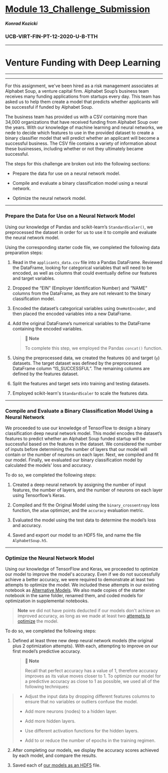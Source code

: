 # [Module 13_Challenge_Submission](https://github.com/sfkonrad/M13_Challenge_Submission/blob/main/M13_Challenge_Submision/M13_Challenge_KonradK_venture_funding_with_deep_learning.ipynb)

##### Konrad Kozicki
### UCB-VIRT-FIN-PT-12-2020-U-B-TTH
---

# Venture Funding with Deep Learning


---
---






For this assignment, we've been hired as a risk management associates at Alphabet Soup, a venture capital firm. Alphabet Soup’s business team receives many funding applications from startups every day. This team has asked us to help them create a model that predicts whether applicants will be successful if funded by Alphabet Soup.

The business team has provided us with a CSV containing more than 34,000 organizations that have received funding from Alphabet Soup over the years. With our knowledge of machine learning and neural networks, we nede to decide which features to use in the provided dataset to create a binary classifier model that will predict whether an applicant will become a successful business. The CSV file contains a variety of information about these businesses, including whether or not they ultimately became successful.


The steps for this challenge are broken out into the following sections:

* Prepare the data for use on a neural network model.

* Compile and evaluate a binary classification model using a neural network.

* Optimize the neural network model.

---


### Prepare the Data for Use on a Neural Network Model 

Using our knowledge of Pandas and scikit-learn’s `StandardScaler()`, we preprocessed the dataset in order for us to use it to compile and evaluate the neural network model.

Using the corresponding starter code file, we completed the following data preparation steps:

1. Read in the `applicants_data.csv` file into a Pandas DataFrame. Reviewed the DataFrame, looking for categorical variables that will need to be encoded, as well as columns that could eventually define our features and target variables.   

2. Dropped the “EIN” (Employer Identification Number) and “NAME” columns from the DataFrame, as they are not relevant to the binary classification model.
 
3. Encoded the dataset’s categorical variables using `OneHotEncoder`, and then placed the encoded variables into a new DataFrame.

4. Add the original DataFrame’s numerical variables to the DataFrame containing the encoded variables.

    > **📝 Note** 
    >  
    > To complete this step, we employed the Pandas `concat()` function.

5. Using the preprocessed data, we created the features (`X`) and target (`y`) datasets. The target dataset was defined by the preprocessed DataFrame column “IS_SUCCESSFUL”. The remaining columns are defined by the features dataset. 

6. Split the features and target sets into training and testing datasets.

7. Employed scikit-learn's `StandardScaler` to scale the features data.


---

### Compile and Evaluate a Binary Classification Model Using a Neural Network

We proceeded to use our knowledge of TensorFlow to design a binary classification deep neural network model. This model encodes the dataset’s features to predict whether an Alphabet Soup funded startup will be successful based on the features in the dataset. We considered the number of inputs before determining the number of layers that our model will contain or the number of neurons on each layer. Next, we compiled and fit our model. Finally, we evaluated our binary classification model by calculated the models' loss and accuracy. 
 
To do so, we completed the following steps:

1. Created a deep neural network by assigning the number of input features, the number of layers, and the number of neurons on each layer using Tensorflow’s Keras.

2. Compiled and fit the Original Model using the `binary_crossentropy` loss function, the `adam` optimizer, and the `accuracy` evaluation metric.

3. Evaluated the model using the test data to determine the model’s loss and accuracy.

4. Saved and export our model to an HDF5 file, and name the file `AlphabetSoup.h5`. 



---

### Optimize the Neural Network Model

Using our knowledge of TensorFlow and Keras, we proceeded to optimize our model to improve the model's accuracy. Even if we do not successfully achieve a better accuracy, we were required to demonstrate at least two attempts to optimize the model. We included these attempts in our existing notebook as [Alternative Models](). We also made copies of the starter notebook in the same folder, renamed them, and coded models for optimization in supplemental notebooks. 

   > **Note** we did not have points deducted if our models don't achieve an improved accuracy, as long as we made at least two [attempts to optimize]() the model.

To do so, we completed the following steps:

1. Defined at least three new deep neural network models (the original plus 2 optimization attempts). With each, attempting to improve on our first model’s predictive accuracy.

    > **📝 Note** 
    >  
    > Recall that perfect accuracy has a value of 1, therefore accuracy improves as its value moves closer to 1. To optimize our model for a predictive accuracy as close to 1 as possible, we used all of the following techniques:
>
> * Adjust the input data by dropping different features columns to ensure that no variables or outliers confuse the model.
>
> * Add more neurons (nodes) to a hidden layer.
>
> * Add more hidden layers.
>
> * Use different activation functions for the hidden layers.
>
> * Add to or reduce the number of epochs in the training regimen.

2. After completing our models, we display the accuracy scores achieved by each model, and compare the results.

3. Saved each of [our models as an HDF5]() file.



